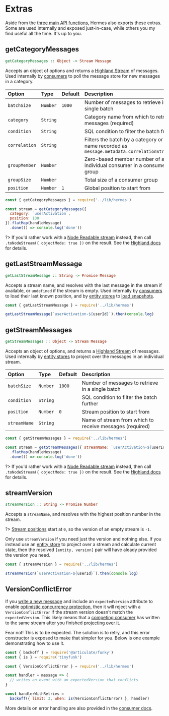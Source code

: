 # Extras

Aside from the [three main API functions](/api), Hermes also exports these extras.  Some are used internally and exposed just-in-case, while others you my find useful all the time.  It's up to you.

## getCategoryMessages

```haskell
getCategoryMessages :: Object -> Stream Message
```

Accepts an object of options and returns a [Highland Stream](http://highlandjs.org/) of messages.  Used internally by [consumers](/api?id=consumer) to poll the message store for new messages in a category.

| Option        | Type     | Default | Description                                                                                         |
|:--------------|:---------|:--------|:----------------------------------------------------------------------------------------------------|
| `batchSize`   | `Number` | `1000`  | Number of messages to retrieve in a single batch                                                    |
| `category`    | `String` |         | Category name from which to retrieve messages (required)                                            |
| `condition`   | `String` |         | SQL condition to filter the batch further                                                           |
| `correlation` | `String` |         | Filters the batch by a category or stream name recorded as `message.metadata.correlationStreamName` |
| `groupMember` | `Number` |         | Zero-based member number of an individual consumer in a consumer group                              |
| `groupSize`   | `Number` |         | Total size of a consumer group                                                                      |
| `position`    | `Number` | `1`     | Global position to start from                                                                       |

```js
const { getCategoryMessages } = require('../lib/hermes')

const stream = getCategoryMessages({
  category: `userActivation`,
  position: 100
}).flatMap(handleMessage)
  .done(() => console.log('done'))
```

?> If you'd rather work with a [Node Readable stream](https://devdocs.io/node/stream#stream_readable_streams) instead, then call `.toNodeStream({ objectMode: true })` on the result.  See the [Highland docs](http://highlandjs.org/#toNodeStream) for details.

## getLastStreamMessage

```haskell
getLastStreamMessage :: String -> Promise Message
```

Accepts a stream name, and resolves with the last message in the stream if available, or `undefined` if the stream is empty.  Used internally by [consumers](/api?id=consumer) to load their last known position, and by [entity stores](/api?id=entity) to [load snapshots](/api?id=snapshots).

```js
const { getLastStreamMessage } = require('../lib/hermes')

getLastStreamMessage(`userActivation-${userId}`).then(console.log)
```

## getStreamMessages

```haskell
getStreamMessages :: Object -> Stream Message
```

Accepts an object of options, and returns a [Highland Stream](http://highlandjs.org/) of messages.  Used internally by [entity stores](/api?id=entity) to project over the messages in an individual stream.

| Option       | Type     | Default | Description                                              |
|:-------------|:---------|:--------|:---------------------------------------------------------|
| `batchSize`  | `Number` | `1000`  | Number of messages to retrieve in a single batch         |
| `condition`  | `String` |         | SQL condition to filter the batch further                |
| `position`   | `Number` | `0`     | Stream position to start from                            |
| `streamName` | `String` |         | Name of stream from which to receive messages (required) |

```js
const { getStreamMessages } = require('../lib/hermes')

const stream = getStreamMessages({ streamName: `userActivation-${userId}` })
  .flatMap(handleMessage)
  .done(() => console.log('done'))
```

?> If you'd rather work with a [Node Readable stream](https://devdocs.io/node/stream#stream_readable_streams) instead, then call `.toNodeStream({ objectMode: true })` on the result.  See the [Highland docs](http://highlandjs.org/#toNodeStream) for details.

## streamVersion

```haskell
streamVersion :: String -> Promise Number
```

Accepts a `streamName`, and resolves with the highest position number in the stream.

?> [Stream positions](/core-concepts?id=stream) start at `0`, so the version of an empty stream is `-1`.

Only use `streamVersion` if you need just the version and nothing else.  If you instead use an [entity store](/api?id=entity) to project over a stream and calculate current state, then the resolved `[entity, version]` pair will have aleady provided the version you need.

```js
const { streamVersion } = require('../lib/hermes')

streamVersion(`userActivation-${userId}`).then(console.log)
````

## VersionConflictError

If you [write a new message](/api?id=writemessage) and include an `expectedVersion` attribute to enable [optimistic concurrency protection](/api?id=optimistic-concurrency), then it will reject with a `VersionConflictError` if the stream version doesn't match the `expectedVersion`.  This likely means that a [competing consumer](/api?id=consumer-groups) has written to the same stream after you finished [projecting over it](/api?id=entity).

Fear not!  This is to be expected.  The solution is to retry, and this error constructor is exposed to make that simpler for you.  Below is one example demonstrating how to use it.

```js
const { backoff } = require('@articulate/funky')
const { is } = require('tinyfunk')

const { VersionConflictError } = require('../lib/hermes')

const handler = message => {
  // writes an event with an expectedVersion that conflicts
}

const handlerWithRetries =
  backoff({ limit: 3, when: is(VersionConflictError) }, handler)
```

More details on error handling are also provided in the [consumer docs](/api?id=error-handling).
